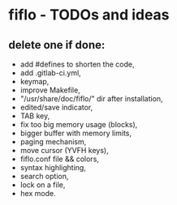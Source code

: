 # fiflo - TODOs and ideas
## delete one if done:
- add #defines to shorten the code,
- add .gitlab-ci.yml,
- keymap,
- improve Makefile,
- "/usr/share/doc/fiflo/" dir after installation,
- edited/save indicator,
- TAB key,
- fix too big memory usage (blocks),
- bigger buffer with memory limits,
- paging mechanism,
- move cursor (YVFH keys),
- fiflo.conf file && colors,
- syntax highlighting,
- search option,
- lock on a file,
- hex mode.

